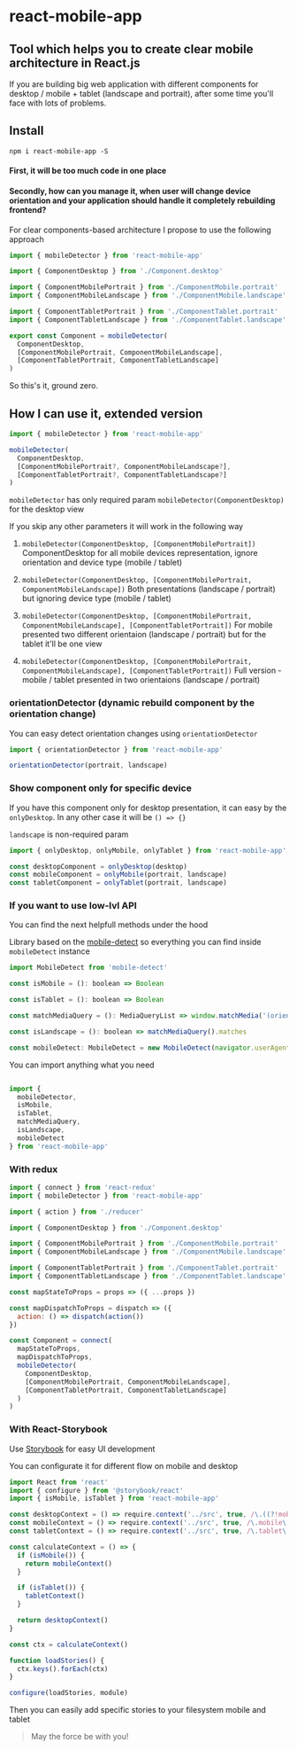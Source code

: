 # react-mobile-app

## Tool which helps you to create clear mobile architecture in React.js

If you are building big web application with different components for desktop / mobile + tablet (landscape and portrait), after some time you'll face with lots of problems.

## Install

```
npm i react-mobile-app -S
```

#### First, it will be too much code in one place

#### Secondly, how can you manage it, when user will change device orientation and your application should handle it completely rebuilding frontend?

For clear components-based architecture I propose to use the following approach

```javascript
import { mobileDetector } from 'react-mobile-app'

import { ComponentDesktop } from './Component.desktop'

import { ComponentMobilePortrait } from './ComponentMobile.portrait'
import { ComponentMobileLandscape } from './ComponentMobile.landscape'

import { ComponentTabletPortrait } from './ComponentTablet.portrait'
import { ComponentTabletLandscape } from './ComponentTablet.landscape'

export const Component = mobileDetector(
  ComponentDesktop,
  [ComponentMobilePortrait, ComponentMobileLandscape],
  [ComponentTabletPortrait, ComponentTabletLandscape]
)
```

So this's it, ground zero.

## How I can use it, extended version

```javascript
import { mobileDetector } from 'react-mobile-app'

mobileDetector(
  ComponentDesktop,
  [ComponentMobilePortrait?, ComponentMobileLandscape?],
  [ComponentTabletPortrait?, ComponentTabletLandscape?]
)
```

`mobileDetector` has only required param `mobileDetector(ComponentDesktop)` for the desktop view

If you skip any other parameters it will work in the following way

1. `mobileDetector(ComponentDesktop, [ComponentMobilePortrait])` 
ComponentDesktop for all mobile devices representation, ignore orientation and device type (mobile / tablet)

2. `mobileDetector(ComponentDesktop, [ComponentMobilePortrait, ComponentMobileLandscape])`
Both presentations (landscape / portrait) but ignoring device type (mobile / tablet)

3. `mobileDetector(ComponentDesktop, [ComponentMobilePortrait, ComponentMobileLandscape], [ComponentTabletPortrait])`
For mobile presented two different orientaion (landscape / portrait) but for the tablet it'll be one view

4. `mobileDetector(ComponentDesktop, [ComponentMobilePortrait, ComponentMobileLandscape], [ComponentTabletPortrait])`
Full version - mobile / tablet presented in two orientaions (landscape / portrait)

### orientationDetector (dynamic rebuild component by the orientation change)

You can easy detect orientation changes using `orientationDetector`

```javascript
import { orientationDetector } from 'react-mobile-app'

orientationDetector(portrait, landscape)
```

### Show component only for specific device

If you have this component only for desktop presentation, it can easy by the `onlyDesktop`.
In any other case it will be `() => {}`

`landscape` is non-required param

```javascript
import { onlyDesktop, onlyMobile, onlyTablet } from 'react-mobile-app'

const desktopComponent = onlyDesktop(desktop)
const mobileComponent = onlyMobile(portrait, landscape)
const tabletComponent = onlyTablet(portrait, landscape)
```

### If you want to use low-lvl API

You can find the next helpfull methods under the hood

Library based on the [mobile-detect](https://github.com/hgoebl/mobile-detect.js) so everything you can find inside `mobileDetect` instance

```javascript
import MobileDetect from 'mobile-detect'

const isMobile = (): boolean => Boolean

const isTablet = (): boolean => Boolean

const matchMediaQuery = (): MediaQueryList => window.matchMedia('(orientation: landscape)')

const isLandscape = (): boolean => matchMediaQuery().matches

const mobileDetect: MobileDetect = new MobileDetect(navigator.userAgent)
```

You can import anything what you need

```javascript

import {
  mobileDetector,
  isMobile,
  isTablet,
  matchMediaQuery,
  isLandscape,
  mobileDetect
} from 'react-mobile-app'

```

### With redux

```javascript
import { connect } from 'react-redux'
import { mobileDetector } from 'react-mobile-app'

import { action } from './reducer'

import { ComponentDesktop } from './Component.desktop'

import { ComponentMobilePortrait } from './ComponentMobile.portrait'
import { ComponentMobileLandscape } from './ComponentMobile.landscape'

import { ComponentTabletPortrait } from './ComponentTablet.portrait'
import { ComponentTabletLandscape } from './ComponentTablet.landscape'

const mapStateToProps = props => ({ ...props })

const mapDispatchToProps = dispatch => ({
  action: () => dispatch(action())
})

const Component = connect(
  mapStateToProps,
  mapDispatchToProps,
  mobileDetector(
    ComponentDesktop,
    [ComponentMobilePortrait, ComponentMobileLandscape],
    [ComponentTabletPortrait, ComponentTabletLandscape]
  )
)
```

### With React-Storybook

Use [Storybook](https://github.com/storybooks/storybook) for easy UI development

You can configurate it for different flow on mobile and desktop

```javascript
import React from 'react'
import { configure } from '@storybook/react'
import { isMobile, isTablet } from 'react-mobile-app'

const desktopContext = () => require.context('../src', true, /\.((?!mobile)|(?!tablet))\..*\.story\.js$/)
const mobileContext = () => require.context('../src', true, /\.mobile\.story\.js$/)
const tabletContext = () => require.context('../src', true, /\.tablet\.story\.js$/)

const calculateContext = () => {
  if (isMobile()) {
    return mobileContext()
  }

  if (isTablet()) {
    tabletContext()
  }

  return desktopContext()
}

const ctx = calculateContext()

function loadStories() {
  ctx.keys().forEach(ctx)
}

configure(loadStories, module)

```

Then you can easily add specific stories to your filesystem mobile and tablet 

> May the force be with you!
